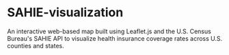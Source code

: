 # SAHIE-visualization
An interactive web-based map built using Leaflet.js and the U.S. Census Bureau's SAHIE API to visualize health insurance coverage rates across U.S. counties and states. 
